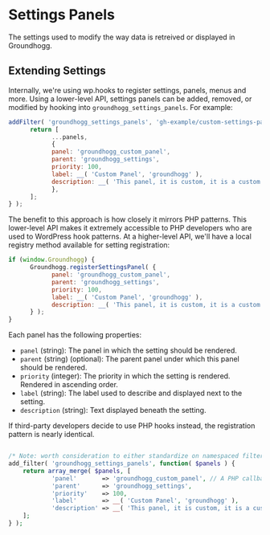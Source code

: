 Settings Panels
=======

The settings used to modify the way data is retreived or displayed in Groundhogg.

## Extending Settings

Internally, we're using wp.hooks to register settings, panels, menus and more. Using a lower-level API, settings panels can be added, removed, or modified by hooking into `groundhogg_settings_panels`.  For example:

```js
addFilter( 'groundhogg_settings_panels', 'gh-example/custom-settings-panel', panels => {
      return [
            ...panels,
            {
            panel: 'groundhogg_custom_panel',
            parent: 'groundhogg_settings',
            priority: 100,
            label: __( 'Custom Panel', 'groundhogg' ),
            description: __( 'This panel, it is custom, it is a custom panel.', 'groundhogg' ),
            },
      ];
} );
```

The benefit to this approach is how closely it mirrors PHP patterns. This lower-level API makes it extremely accessible to PHP developers who are used to WordPress hook patterns. At a higher-level API, we'll have a local registry method available for setting registration:

```js
if (window.Groundhogg) {
      Groundhogg.registerSettingsPanel( {
            panel: 'groundhogg_custom_panel',
            parent: 'groundhogg_settings',
            priority: 100,
            label: __( 'Custom Panel', 'groundhogg' ),
            description: __( 'This panel, it is custom, it is a custom panel.', 'groundhogg' ),
      } );
}
```

Each panel has the following properties:

- `panel` (string): The panel in which the setting should be rendered.
- `parent` (string) (optional): The parent panel under which this panel should be rendered.
- `priority` (integer): The priority in which the setting is rendered. Rendered in ascending order.
- `label` (string): The label used to describe and displayed next to the setting.
- `description` (string): Text displayed beneath the setting.

If third-party developers decide to use PHP hooks instead, the registration pattern is nearly identical.

```php

/* Note: worth consideration to either standardize on namespaced filters, e.g. groundhogg/admin/settings/sections, or global filters. Global for in JS - happy to namespace, but will need further back-compat consideration. */
add_filter( 'groundhogg_settings_panels', function( $panels ) {
	return array_merge( $panels, [
            'panel'       => 'groundhogg_custom_panel', // A PHP callback for rendering their settings,
            'parent'      => 'groundhogg_settings',
            'priority'    => 100,
            'label'       => __( 'Custom Panel', 'groundhogg' ),
            'description' => __( 'This panel, it is custom, it is a custom panel.', 'groundhogg' ),
	];
} );
```
